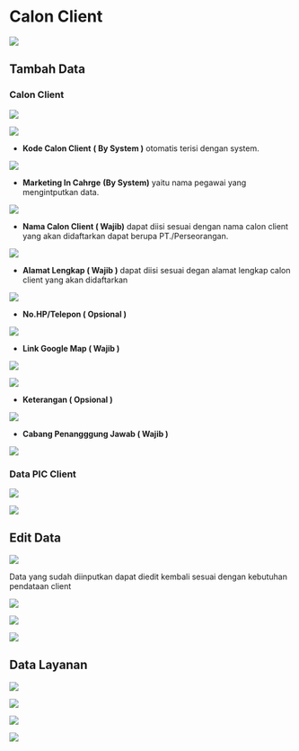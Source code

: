 # Calon Client

![](<../../../../../.gitbook/assets/image (32).png>)

## Tambah Data

### Calon Client

![](<../../../../../.gitbook/assets/image (34).png>)

![](<../../../../../.gitbook/assets/image (12).png>)

* **Kode Calon Client** **( By System )** otomatis terisi dengan system.

![](<../../../../../.gitbook/assets/image (41).png>)



* **Marketing In Cahrge** **(By System)** yaitu nama pegawai yang mengintputkan data.

![](<../../../../../.gitbook/assets/image (37).png>)



* **Nama Calon Client ( Wajib)** dapat diisi sesuai dengan nama calon client yang akan didaftarkan dapat berupa PT./Perseorangan.

![](<../../../../../.gitbook/assets/image (25).png>)

* **Alamat Lengkap ( Wajib )** dapat diisi sesuai degan alamat lengkap calon client yang akan didaftarkan

![](<../../../../../.gitbook/assets/image (33).png>)



* **No.HP/Telepon ( Opsional )**

![](<../../../../../.gitbook/assets/image (13).png>)



* **Link Google Map ( Wajib )**

![](<../../../../../.gitbook/assets/image (49).png>)

![](<../../../../../.gitbook/assets/image (43).png>)



* **Keterangan ( Opsional )**

![](<../../../../../.gitbook/assets/image (6).png>)



* **Cabang Penangggung Jawab ( Wajib )**

![](<../../../../../.gitbook/assets/image (29).png>)



### Data PIC Client

![](<../../../../../.gitbook/assets/image (31).png>)

![](<../../../../../.gitbook/assets/image (30).png>)



## Edit Data

![](<../../../../../.gitbook/assets/image (36).png>)

Data yang sudah diinputkan dapat diedit kembali sesuai dengan kebutuhan pendataan client

![](<../../../../../.gitbook/assets/image (46).png>)

![](<../../../../../.gitbook/assets/image (39).png>)

![](<../../../../../.gitbook/assets/image (17).png>)



## Data Layanan

![](<../../../../../.gitbook/assets/image (22).png>)

![](<../../../../../.gitbook/assets/image (9).png>)

![](<../../../../../.gitbook/assets/image (15).png>)

![](<../../../../../.gitbook/assets/image (51).png>)
